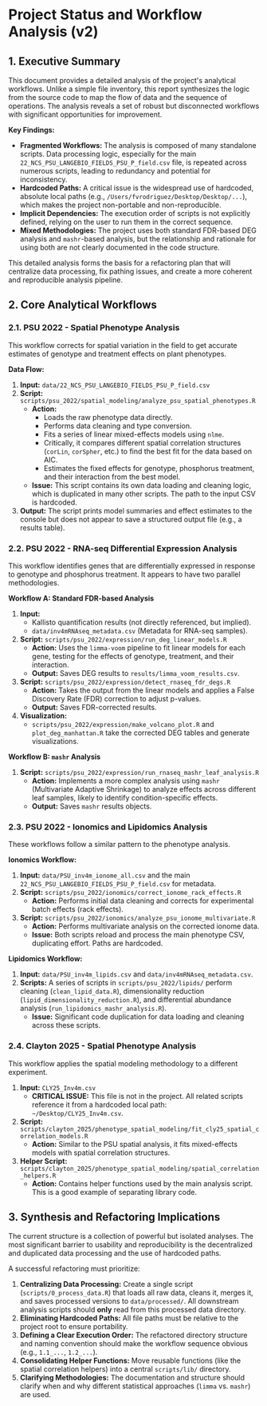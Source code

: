 # Project Status and Workflow Analysis (v2)

## 1. Executive Summary

This document provides a detailed analysis of the project's analytical workflows. Unlike a simple file inventory, this report synthesizes the logic from the source code to map the flow of data and the sequence of operations. The analysis reveals a set of robust but disconnected workflows with significant opportunities for improvement.

**Key Findings:**
- **Fragmented Workflows:** The analysis is composed of many standalone scripts. Data processing logic, especially for the main `22_NCS_PSU_LANGEBIO_FIELDS_PSU_P_field.csv` file, is repeated across numerous scripts, leading to redundancy and potential for inconsistency.
- **Hardcoded Paths:** A critical issue is the widespread use of hardcoded, absolute local paths (e.g., `/Users/fvrodriguez/Desktop/Desktop/...`), which makes the project non-portable and non-reproducible.
- **Implicit Dependencies:** The execution order of scripts is not explicitly defined, relying on the user to run them in the correct sequence.
- **Mixed Methodologies:** The project uses both standard FDR-based DEG analysis and `mashr`-based analysis, but the relationship and rationale for using both are not clearly documented in the code structure.

This detailed analysis forms the basis for a refactoring plan that will centralize data processing, fix pathing issues, and create a more coherent and reproducible analysis pipeline.

## 2. Core Analytical Workflows

### 2.1. PSU 2022 - Spatial Phenotype Analysis

This workflow corrects for spatial variation in the field to get accurate estimates of genotype and treatment effects on plant phenotypes.

**Data Flow:**
1.  **Input:** `data/22_NCS_PSU_LANGEBIO_FIELDS_PSU_P_field.csv`
2.  **Script:** `scripts/psu_2022/spatial_modeling/analyze_psu_spatial_phenotypes.R`
    - **Action:**
        - Loads the raw phenotype data directly.
        - Performs data cleaning and type conversion.
        - Fits a series of linear mixed-effects models using `nlme`.
        - Critically, it compares different spatial correlation structures (`corLin`, `corSpher`, etc.) to find the best fit for the data based on AIC.
        - Estimates the fixed effects for genotype, phosphorus treatment, and their interaction from the best model.
    - **Issue:** This script contains its own data loading and cleaning logic, which is duplicated in many other scripts. The path to the input CSV is hardcoded.
3.  **Output:** The script prints model summaries and effect estimates to the console but does not appear to save a structured output file (e.g., a results table).

### 2.2. PSU 2022 - RNA-seq Differential Expression Analysis

This workflow identifies genes that are differentially expressed in response to genotype and phosphorus treatment. It appears to have two parallel methodologies.

**Workflow A: Standard FDR-based Analysis**

1.  **Input:**
    - Kallisto quantification results (not directly referenced, but implied).
    - `data/inv4mRNAseq_metadata.csv` (Metadata for RNA-seq samples).
2.  **Script:** `scripts/psu_2022/expression/run_deg_linear_models.R`
    - **Action:** Uses the `limma-voom` pipeline to fit linear models for each gene, testing for the effects of genotype, treatment, and their interaction.
    - **Output:** Saves DEG results to `results/limma_voom_results.csv`.
3.  **Script:** `scripts/psu_2022/expression/detect_rnaseq_fdr_degs.R`
    - **Action:** Takes the output from the linear models and applies a False Discovery Rate (FDR) correction to adjust p-values.
    - **Output:** Saves FDR-corrected results.
4.  **Visualization:**
    - `scripts/psu_2022/expression/make_volcano_plot.R` and `plot_deg_manhattan.R` take the corrected DEG tables and generate visualizations.

**Workflow B: `mashr` Analysis**

1.  **Script:** `scripts/psu_2022/expression/run_rnaseq_mashr_leaf_analysis.R`
    - **Action:** Implements a more complex analysis using `mashr` (Multivariate Adaptive Shrinkage) to analyze effects across different leaf samples, likely to identify condition-specific effects.
    - **Output:** Saves `mashr` results objects.

### 2.3. PSU 2022 - Ionomics and Lipidomics Analysis

These workflows follow a similar pattern to the phenotype analysis.

**Ionomics Workflow:**
1.  **Input:** `data/PSU_inv4m_ionome_all.csv` and the main `22_NCS_PSU_LANGEBIO_FIELDS_PSU_P_field.csv` for metadata.
2.  **Script:** `scripts/psu_2022/ionomics/correct_ionome_rack_effects.R`
    - **Action:** Performs initial data cleaning and corrects for experimental batch effects (rack effects).
3.  **Script:** `scripts/psu_2022/ionomics/analyze_psu_ionome_multivariate.R`
    - **Action:** Performs multivariate analysis on the corrected ionome data.
    - **Issue:** Both scripts reload and process the main phenotype CSV, duplicating effort. Paths are hardcoded.

**Lipidomics Workflow:**
1.  **Input:** `data/PSU_inv4m_lipids.csv` and `data/inv4mRNAseq_metadata.csv`.
2.  **Scripts:** A series of scripts in `scripts/psu_2022/lipids/` perform cleaning (`clean_lipid_data.R`), dimensionality reduction (`lipid_dimensionality_reduction.R`), and differential abundance analysis (`run_lipidomics_mashr_analysis.R`).
    - **Issue:** Significant code duplication for data loading and cleaning across these scripts.

### 2.4. Clayton 2025 - Spatial Phenotype Analysis

This workflow applies the spatial modeling methodology to a different experiment.

1.  **Input:** `CLY25_Inv4m.csv`
    - **CRITICAL ISSUE:** This file is not in the project. All related scripts reference it from a hardcoded local path: `~/Desktop/CLY25_Inv4m.csv`.
2.  **Script:** `scripts/clayton_2025/phenotype_spatial_modeling/fit_cly25_spatial_correlation_models.R`
    - **Action:** Similar to the PSU spatial analysis, it fits mixed-effects models with spatial correlation structures.
3.  **Helper Script:** `scripts/clayton_2025/phenotype_spatial_modeling/spatial_correlation_helpers.R`
    - **Action:** Contains helper functions used by the main analysis script. This is a good example of separating library code.

## 3. Synthesis and Refactoring Implications

The current structure is a collection of powerful but isolated analyses. The most significant barrier to usability and reproducibility is the decentralized and duplicated data processing and the use of hardcoded paths.

A successful refactoring must prioritize:
1.  **Centralizing Data Processing:** Create a single script (`scripts/0_process_data.R`) that loads all raw data, cleans it, merges it, and saves processed versions to `data/processed/`. All downstream analysis scripts should **only** read from this processed data directory.
2.  **Eliminating Hardcoded Paths:** All file paths must be relative to the project root to ensure portability.
3.  **Defining a Clear Execution Order:** The refactored directory structure and naming convention should make the workflow sequence obvious (e.g., `1.1_...`, `1.2_...`).
4.  **Consolidating Helper Functions:** Move reusable functions (like the spatial correlation helpers) into a central `scripts/lib/` directory.
5.  **Clarifying Methodologies:** The documentation and structure should clarify when and why different statistical approaches (`limma` vs. `mashr`) are used.